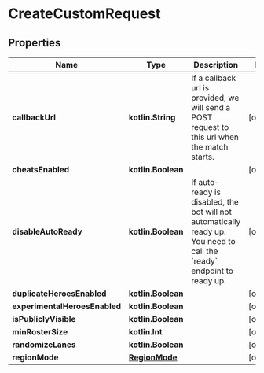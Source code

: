 
# CreateCustomRequest

## Properties
| Name | Type | Description | Notes |
| ------------ | ------------- | ------------- | ------------- |
| **callbackUrl** | **kotlin.String** | If a callback url is provided, we will send a POST request to this url when the match starts. |  [optional] |
| **cheatsEnabled** | **kotlin.Boolean** |  |  [optional] |
| **disableAutoReady** | **kotlin.Boolean** | If auto-ready is disabled, the bot will not automatically ready up. You need to call the &#x60;ready&#x60; endpoint to ready up. |  [optional] |
| **duplicateHeroesEnabled** | **kotlin.Boolean** |  |  [optional] |
| **experimentalHeroesEnabled** | **kotlin.Boolean** |  |  [optional] |
| **isPubliclyVisible** | **kotlin.Boolean** |  |  [optional] |
| **minRosterSize** | **kotlin.Int** |  |  [optional] |
| **randomizeLanes** | **kotlin.Boolean** |  |  [optional] |
| **regionMode** | [**RegionMode**](RegionMode.md) |  |  [optional] |



